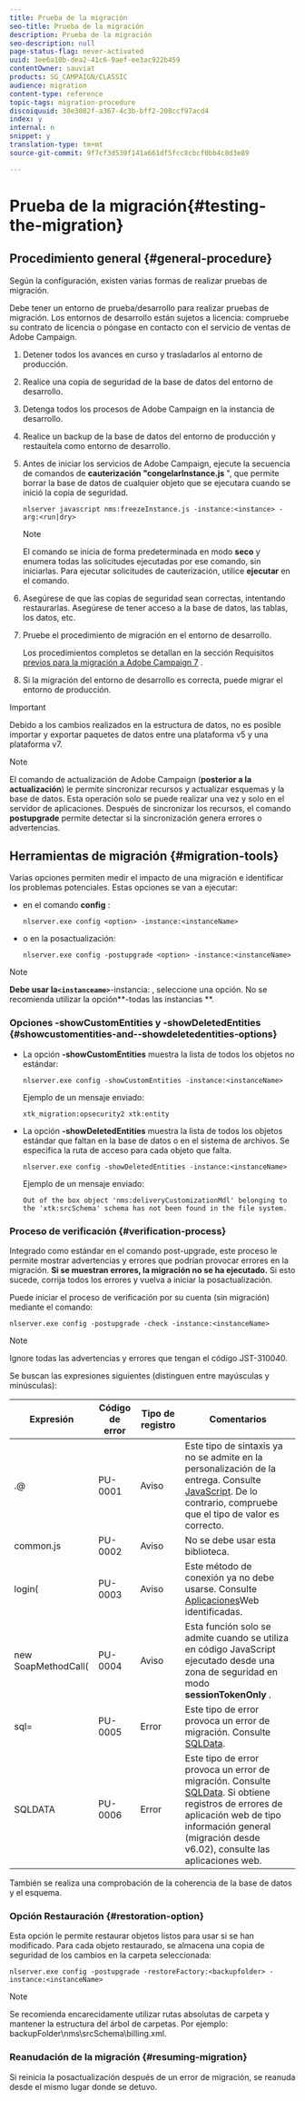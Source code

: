 ```yaml
---
title: Prueba de la migración
seo-title: Prueba de la migración
description: Prueba de la migración
seo-description: null
page-status-flag: never-activated
uuid: 3ee6a10b-dea2-41c6-9aef-ee3ac922b459
contentOwner: sauviat
products: SG_CAMPAIGN/CLASSIC
audience: migration
content-type: reference
topic-tags: migration-procedure
discoiquuid: 30e3082f-a367-4c3b-bff2-208ccf97acd4
index: y
internal: n
snippet: y
translation-type: tm+mt
source-git-commit: 9f7cf3d530f141a661df5fcc8cbcf0bb4c8d3e89

---
```



# Prueba de la migración{#testing-the-migration}

## Procedimiento general {#general-procedure}

Según la configuración, existen varias formas de realizar pruebas de migración.

Debe tener un entorno de prueba/desarrollo para realizar pruebas de migración. Los entornos de desarrollo están sujetos a licencia: compruebe su contrato de licencia o póngase en contacto con el servicio de ventas de Adobe Campaign.

1. Detener todos los avances en curso y trasladarlos al entorno de producción.
1. Realice una copia de seguridad de la base de datos del entorno de desarrollo.
1. Detenga todos los procesos de Adobe Campaign en la instancia de desarrollo.
1. Realice un backup de la base de datos del entorno de producción y restauítela como entorno de desarrollo.
1. Antes de iniciar los servicios de Adobe Campaign, ejecute la secuencia de comandos de **cauterización &quot;congelarInstance.js** &quot;, que permite borrar la base de datos de cualquier objeto que se ejecutara cuando se inició la copia de seguridad.

   ```
   nlserver javascript nms:freezeInstance.js -instance:<instance> -arg:<run|dry>
   ```

   >[!NOTE]
   >
   >El comando se inicia de forma predeterminada en modo **seco** y enumera todas las solicitudes ejecutadas por ese comando, sin iniciarlas. Para ejecutar solicitudes de cauterización, utilice **ejecutar** en el comando.

1. Asegúrese de que las copias de seguridad sean correctas, intentando restaurarlas. Asegúrese de tener acceso a la base de datos, las tablas, los datos, etc.
1. Pruebe el procedimiento de migración en el entorno de desarrollo.

   Los procedimientos completos se detallan en la sección Requisitos [previos para la migración a Adobe Campaign 7](../../migration/using/prerequisites-for-migration-to-adobe-campaign-7.md) .

1. Si la migración del entorno de desarrollo es correcta, puede migrar el entorno de producción.

>[!IMPORTANT]
>
>Debido a los cambios realizados en la estructura de datos, no es posible importar y exportar paquetes de datos entre una plataforma v5 y una plataforma v7.

>[!NOTE]
>
>El comando de actualización de Adobe Campaign (**posterior a la actualización**) le permite sincronizar recursos y actualizar esquemas y la base de datos. Esta operación solo se puede realizar una vez y solo en el servidor de aplicaciones. Después de sincronizar los recursos, el comando **postupgrade** permite detectar si la sincronización genera errores o advertencias.

## Herramientas de migración {#migration-tools}

Varias opciones permiten medir el impacto de una migración e identificar los problemas potenciales. Estas opciones se van a ejecutar:

* en el comando **config** :

   ```
   nlserver.exe config <option> -instance:<instanceName>
   ```

* o en la posactualización:

   ```
   nlserver.exe config -postupgrade <option> -instance:<instanceName>
   ```

>[!NOTE]
>
>**Debe usar la`<instanceame>`**-instancia: , seleccione una opción. No se recomienda utilizar la opción**-todas las instancias **.

### Opciones -showCustomEntities y -showDeletedEntities {#showcustomentities-and--showdeletedentities-options}

* La opción **-showCustomEntities** muestra la lista de todos los objetos no estándar:

   ```
   nlserver.exe config -showCustomEntities -instance:<instanceName>
   ```

   Ejemplo de un mensaje enviado:

   ```
   xtk_migration:opsecurity2 xtk:entity
   ```

* La opción **-showDeletedEntities** muestra la lista de todos los objetos estándar que faltan en la base de datos o en el sistema de archivos. Se especifica la ruta de acceso para cada objeto que falta.

   ```
   nlserver.exe config -showDeletedEntities -instance:<instanceName>
   ```

   Ejemplo de un mensaje enviado:

   ```
   Out of the box object 'nms:deliveryCustomizationMdl' belonging to the 'xtk:srcSchema' schema has not been found in the file system.
   ```

### Proceso de verificación {#verification-process}

Integrado como estándar en el comando post-upgrade, este proceso le permite mostrar advertencias y errores que podrían provocar errores en la migración. **Si se muestran errores, la migración no se ha ejecutado.** Si esto sucede, corrija todos los errores y vuelva a iniciar la posactualización.

Puede iniciar el proceso de verificación por su cuenta (sin migración) mediante el comando:

```
nlserver.exe config -postupgrade -check -instance:<instanceName>
```

>[!NOTE]
>
>Ignore todas las advertencias y errores que tengan el código JST-310040.

Se buscan las expresiones siguientes (distinguen entre mayúsculas y minúsculas):

<table> 
 <thead> 
  <tr> 
   <th> Expresión<br /> </th> 
   <th> Código de error<br /> </th> 
   <th> Tipo de registro<br /> </th> 
   <th> Comentarios<br /> </th> 
  </tr> 
 </thead> 
 <tbody> 
  <tr> 
   <td> .@<br /> </td> 
   <td> PU-0001<br /> </td> 
   <td> Aviso<br /> </td> 
   <td> Este tipo de sintaxis ya no se admite en la personalización de la entrega. Consulte <a href="../../migration/using/general-configurations.md#javascript" target="_blank">JavaScript</a>. De lo contrario, compruebe que el tipo de valor es correcto.<br /> </td> 
  </tr> 
  <tr> 
   <td> common.js<br /> </td> 
   <td> PU-0002<br /> </td> 
   <td> Aviso<br /> </td> 
   <td> No se debe usar esta biblioteca.<br /> </td> 
  </tr> 
  <tr> 
   <td> login(<br /> </td> 
   <td> PU-0003<br /> </td> 
   <td> Aviso<br /> </td> 
   <td> Este método de conexión ya no debe usarse. Consulte <a href="../../migration/using/general-configurations.md#identified-web-applications" target="_blank">Aplicaciones</a>Web identificadas.<br /> </td> 
  </tr> 
  <tr> 
   <td> new SoapMethodCall(<br /> </td> 
   <td> PU-0004<br /> </td> 
   <td> Aviso<br /> </td> 
   <td> Esta función solo se admite cuando se utiliza en código JavaScript ejecutado desde una zona de seguridad en modo <strong>sessionTokenOnly</strong> .<br /> </td> 
  </tr> 
  <tr> 
   <td> sql=<br /> </td> 
   <td> PU-0005<br /> </td> 
   <td> Error<br /> </td> 
   <td> Este tipo de error provoca un error de migración. Consulte <a href="../../migration/using/general-configurations.md#sqldata" target="_blank">SQLData</a>.<br /> </td> 
  </tr> 
  <tr> 
   <td> SQLDATA<br /> </td> 
   <td> PU-0006<br /> </td> 
   <td> Error<br /> </td> 
   <td> Este tipo de error provoca un error de migración. Consulte <a href="../../migration/using/general-configurations.md#sqldata" target="_blank">SQLData</a>. Si obtiene registros de errores de aplicación web de tipo información general (migración desde v6.02), consulte las aplicaciones <a href="../../migration/using/specific-configurations-in-v6-02.md#web-applications" target="_blank"></a>web.<br /> </td> 
  </tr> 
 </tbody> 
</table>

También se realiza una comprobación de la coherencia de la base de datos y el esquema.

### Opción Restauración {#restoration-option}

Esta opción le permite restaurar objetos listos para usar si se han modificado. Para cada objeto restaurado, se almacena una copia de seguridad de los cambios en la carpeta seleccionada:

```
nlserver.exe config -postupgrade -restoreFactory:<backupfolder> -instance:<instanceName>
```

>[!NOTE]
>
>Se recomienda encarecidamente utilizar rutas absolutas de carpeta y mantener la estructura del árbol de carpetas. Por ejemplo: backupFolder\nms\srcSchema\billing.xml.

### Reanudación de la migración {#resuming-migration}

Si reinicia la posactualización después de un error de migración, se reanuda desde el mismo lugar donde se detuvo.
